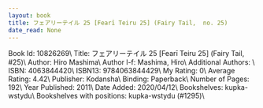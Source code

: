 ```yaml
---
layout: book
title: フェアリーテイル 25 [Fearī Teiru 25] (Fairy Tail,  no. 25)
date_read: None
---
```


Book Id: 10826269\ 
Title: フェアリーテイル 25 [Fearī Teiru 25] (Fairy Tail, #25)\ 
Author: Hiro Mashima\ 
Author l-f: Mashima, Hiro\ 
Additional Authors: \ 
ISBN: 4063844420\ 
ISBN13: 9784063844429\ 
My Rating: 0\ 
Average Rating: 4.42\ 
Publisher: Kodansha\ 
Binding: Paperback\ 
Number of Pages: 192\ 
Year Published: 2011\ 
Date Added: 2020/04/12\ 
Bookshelves: kupka-wstydu\ 
Bookshelves with positions: kupka-wstydu (#1295)\ 

